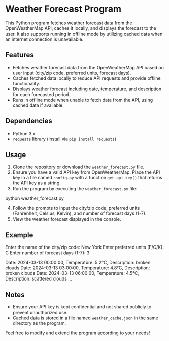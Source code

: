 # Weather Forecast Program

This Python program fetches weather forecast data from the OpenWeatherMap API, caches it locally, and displays the forecast to the user. It also supports running in offline mode by utilizing cached data when an internet connection is unavailable.

## Features

- Fetches weather forecast data from the OpenWeatherMap API based on user input (city/zip code, preferred units, forecast days).
- Caches fetched data locally to reduce API requests and provide offline functionality.
- Displays weather forecast including date, temperature, and description for each forecasted period.
- Runs in offline mode when unable to fetch data from the API, using cached data if available.

## Dependencies

- Python 3.x
- `requests` library (install via `pip install requests`)

## Usage

1. Clone the repository or download the `weather_forecast.py` file.
2. Ensure you have a valid API key from OpenWeatherMap. Place the API key in a file named `config.py` with a function `get_api_key()` that returns the API key as a string.
3. Run the program by executing the `weather_forecast.py` file:

python weather_forecast.py

4. Follow the prompts to input the city/zip code, preferred units (Fahrenheit, Celsius, Kelvin), and number of forecast days (1-7).
5. View the weather forecast displayed in the console.

## Example

Enter the name of the city/zip code: New York
Enter preferred units (F/C/K): C
Enter number of forecast days (1-7): 3

Date: 2024-03-13 00:00:00, Temperature: 5.2°C, Description: broken clouds
Date: 2024-03-13 03:00:00, Temperature: 4.8°C, Description: broken clouds
Date: 2024-03-13 06:00:00, Temperature: 4.5°C, Description: scattered clouds
...

## Notes

- Ensure your API key is kept confidential and not shared publicly to prevent unauthorized use.
- Cached data is stored in a file named `weather_cache.json` in the same directory as the program.

Feel free to modify and extend the program according to your needs!